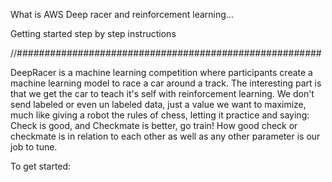 What is AWS Deep racer and reinforcement learning...

Getting started step by step instructions

//#######################################################

DeepRacer is a machine learning competition where participants create a machine learning model to race a car around a track. The interesting part is that we get the car to teach it's self with reinforcement learning. We don't send labeled or even un labeled data, just a value we want to maximize, much like giving a robot the rules of chess, letting it practice and saying: Check is good, and Checkmate is better, go train! How good check or checkmate is in relation to each other as well as any other parameter is our job to tune.

To get started:
